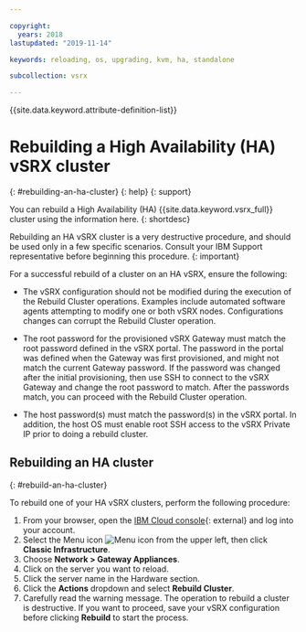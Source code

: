 ```yaml
---

copyright:
  years: 2018
lastupdated: "2019-11-14"

keywords: reloading, os, upgrading, kvm, ha, standalone

subcollection: vsrx

---
```


{{site.data.keyword.attribute-definition-list}}

# Rebuilding a High Availability (HA) vSRX cluster
{: #rebuilding-an-ha-cluster}
{: help}
{: support}

You can rebuild a High Availability (HA) {{site.data.keyword.vsrx_full}} cluster using the information here.
{: shortdesc}

Rebuilding an HA vSRX cluster is a very destructive procedure, and should be used only in a few specific scenarios. Consult your IBM Support representative before beginning this procedure.
{: important}

For a successful rebuild of a cluster on an HA vSRX, ensure the following:

* The vSRX configuration should not be modified during the execution of the Rebuild Cluster operations. Examples include automated software agents attempting to modify one or both vSRX nodes. Configurations changes can corrupt the Rebuild Cluster operation.

* The root password for the provisioned vSRX Gateway must match the root password defined in the vSRX portal. The password in the portal was defined when the Gateway was first provisioned, and might not match the current Gateway password. If the password was changed after the initial provisioning, then use SSH to connect to the vSRX Gateway and change the root password to match. After the passwords match, you can proceed with the Rebuild Cluster operation.

* The host password(s) must match the password(s) in the vSRX portal. In addition, the host OS must enable root SSH access to the vSRX Private IP prior to doing a rebuild cluster.

## Rebuilding an HA cluster
{: #rebuild-an-ha-cluster}

To rebuild one of your HA vSRX clusters, perform the following procedure:

1. From your browser, open the [IBM Cloud console](/login){: external} and log into your account.
2. Select the Menu icon ![Menu icon](../../icons/icon_hamburger.svg) from the upper left, then click **Classic Infrastructure**.
3. Choose **Network > Gateway Appliances**.
4. Click on the server you want to reload.
5. Click the server name in the Hardware section.
6. Click the **Actions** dropdown and select **Rebuild Cluster**.
7. Carefully read the warning message. The operation to rebuild a cluster is destructive. If you want to proceed, save your vSRX configuration before clicking **Rebuild** to start the process.
